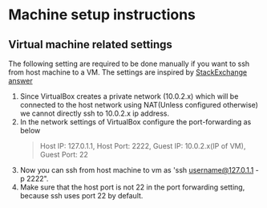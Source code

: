 # Machine setup instructions

## Virtual machine related settings
The following setting are required to be done manually if you want to ssh
from host machine to a VM. The settings are inspired by [StackExchange answer](https://unix.stackexchange.com/questions/145997/trying-to-ssh-to-local-vm-ubuntu-with-putty)
1. Since VirtualBox creates a private network (10.0.2.x) which will be connected
   to the host network using NAT(Unless configured otherwise) we cannot directly
   ssh to 10.0.2.x ip address.
2. In the network settings of VirtualBox configure the port-forwarding as below
   > Host IP: 127.0.1.1, Host Port: 2222, Guest IP: 10.0.2.x(IP of VM), Guest Port: 22
3. Now you can ssh from host machine to vm as 'ssh username@127.0.1.1 -p 2222".
4. Make sure that the host port is not 22 in the port forwarding setting, because
   ssh uses port 22 by default.
